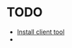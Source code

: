 TODO
====

* [Install client tool](https://github.com/kelseyhightower/kubernetes-the-hard-way/blob/master/docs/02-client-tools.md)
* 